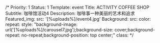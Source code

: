 /*
Priority: 1
Status: 1
Template: event
Title: ACTIVITY COFFEE SHOP
Subtitle: 咖啡馆活动4
Description: 咖啡事一种美丽的艺术和追求
Featured_img:
  src: '[%uploads%]/event4.jpg'
Background:
  src: 
  color: 
  repeat: 
  style: "background-image: url('[%uploads%]/carousel7.jpg');background-size: cover;background-repeat: no-repeat;background-position: top center;"
  class: 
*/
